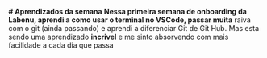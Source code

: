 **# Aprendizados da semana**
**Nessa primeira semana de onboarding da Labenu, aprendi a como usar o terminal no VSCode, passar muita**
raiva com o git (ainda passando) e aprendi a diferenciar Git de Git Hub. Mas esta sendo uma aprendizado 
**incrivel** e me sinto absorvendo com mais facilidade a cada dia que passa